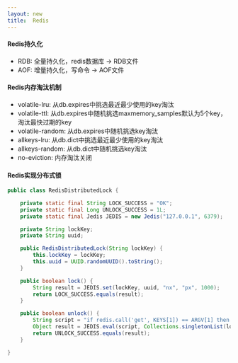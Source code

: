 ```yaml
---
layout: new
title:  Redis
---
```


#### Redis持久化

* RDB: 全量持久化，redis数据库 -> RDB文件
* AOF: 增量持久化，写命令 -> AOF文件

#### Redis内存淘汰机制

* volatile-lru: 从db.expires中挑选最近最少使用的key淘汰
* volatile-ttl: 从db.expires中随机挑选maxmemory_samples默认为5个key，淘汰最快过期的key
* volatile-random: 从db.expires中随机挑选key淘汰
* allkeys-lru: 从db.dict中挑选最近最少使用的key淘汰
* allkeys-random: 从db.dict中随机挑选key淘汰
* no-eviction: 内存淘汰关闭

#### Redis实现分布式锁

```java
public class RedisDistributedLock {

    private static final String LOCK_SUCCESS = "OK";
    private static final Long UNLOCK_SUCCESS = 1L;
    private static final Jedis JEDIS = new Jedis("127.0.0.1", 6379);

    private String lockKey;
    private String uuid;

    public RedisDistributedLock(String lockKey) {
        this.lockKey = lockKey;
        this.uuid = UUID.randomUUID().toString();
    }

    public boolean lock() {
        String result = JEDIS.set(lockKey, uuid, "nx", "px", 1000);
        return LOCK_SUCCESS.equals(result);
    }

    public boolean unlock() {
        String script = "if redis.call('get', KEYS[1]) == ARGV[1] then return redis.call('del', KEYS[1]) else return 0 end";
        Object result = JEDIS.eval(script, Collections.singletonList(lockKey), Collections.singletonList(uuid));
        return UNLOCK_SUCCESS.equals(result);
    }

}
```
